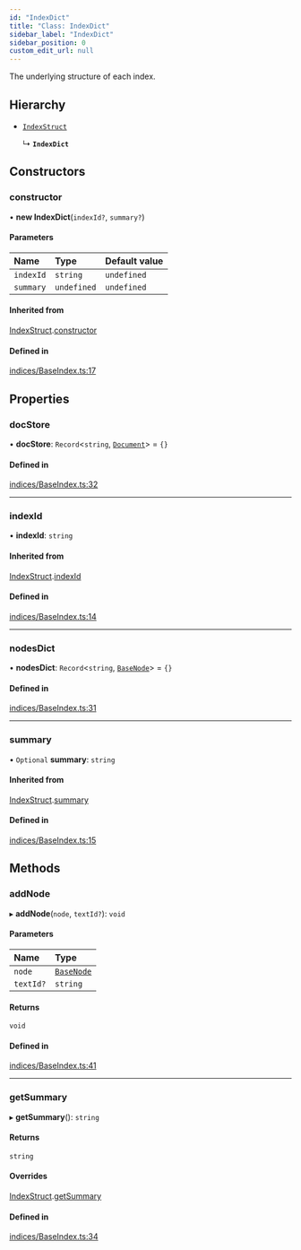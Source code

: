 ```yaml
---
id: "IndexDict"
title: "Class: IndexDict"
sidebar_label: "IndexDict"
sidebar_position: 0
custom_edit_url: null
---
```


The underlying structure of each index.

## Hierarchy

- [`IndexStruct`](IndexStruct.md)

  ↳ **`IndexDict`**

## Constructors

### constructor

• **new IndexDict**(`indexId?`, `summary?`)

#### Parameters

| Name | Type | Default value |
| :------ | :------ | :------ |
| `indexId` | `string` | `undefined` |
| `summary` | `undefined` | `undefined` |

#### Inherited from

[IndexStruct](IndexStruct.md).[constructor](IndexStruct.md#constructor)

#### Defined in

[indices/BaseIndex.ts:17](https://github.com/run-llama/LlamaIndexTS/blob/9d0cadf/packages/core/src/indices/BaseIndex.ts#L17)

## Properties

### docStore

• **docStore**: `Record`<`string`, [`Document`](Document.md)\> = `{}`

#### Defined in

[indices/BaseIndex.ts:32](https://github.com/run-llama/LlamaIndexTS/blob/9d0cadf/packages/core/src/indices/BaseIndex.ts#L32)

___

### indexId

• **indexId**: `string`

#### Inherited from

[IndexStruct](IndexStruct.md).[indexId](IndexStruct.md#indexid)

#### Defined in

[indices/BaseIndex.ts:14](https://github.com/run-llama/LlamaIndexTS/blob/9d0cadf/packages/core/src/indices/BaseIndex.ts#L14)

___

### nodesDict

• **nodesDict**: `Record`<`string`, [`BaseNode`](BaseNode.md)\> = `{}`

#### Defined in

[indices/BaseIndex.ts:31](https://github.com/run-llama/LlamaIndexTS/blob/9d0cadf/packages/core/src/indices/BaseIndex.ts#L31)

___

### summary

• `Optional` **summary**: `string`

#### Inherited from

[IndexStruct](IndexStruct.md).[summary](IndexStruct.md#summary)

#### Defined in

[indices/BaseIndex.ts:15](https://github.com/run-llama/LlamaIndexTS/blob/9d0cadf/packages/core/src/indices/BaseIndex.ts#L15)

## Methods

### addNode

▸ **addNode**(`node`, `textId?`): `void`

#### Parameters

| Name | Type |
| :------ | :------ |
| `node` | [`BaseNode`](BaseNode.md) |
| `textId?` | `string` |

#### Returns

`void`

#### Defined in

[indices/BaseIndex.ts:41](https://github.com/run-llama/LlamaIndexTS/blob/9d0cadf/packages/core/src/indices/BaseIndex.ts#L41)

___

### getSummary

▸ **getSummary**(): `string`

#### Returns

`string`

#### Overrides

[IndexStruct](IndexStruct.md).[getSummary](IndexStruct.md#getsummary)

#### Defined in

[indices/BaseIndex.ts:34](https://github.com/run-llama/LlamaIndexTS/blob/9d0cadf/packages/core/src/indices/BaseIndex.ts#L34)
